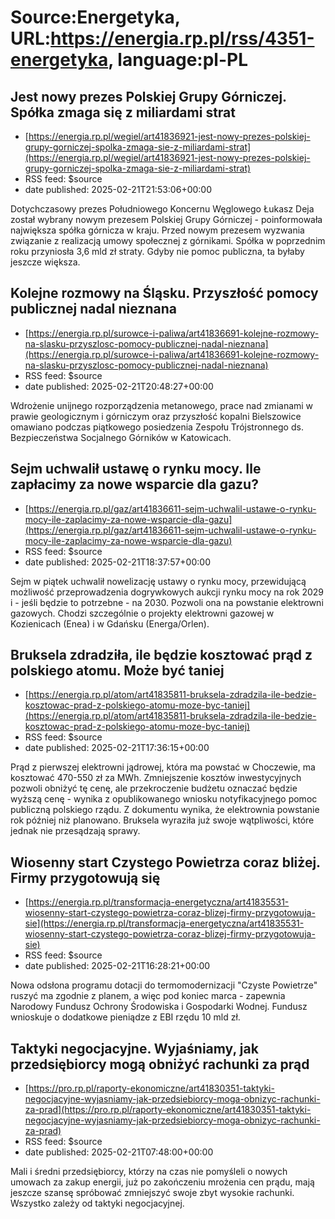 # Source:Energetyka, URL:https://energia.rp.pl/rss/4351-energetyka, language:pl-PL

## Jest nowy prezes Polskiej Grupy Górniczej. Spółka zmaga się z miliardami strat
 - [https://energia.rp.pl/wegiel/art41836921-jest-nowy-prezes-polskiej-grupy-gorniczej-spolka-zmaga-sie-z-miliardami-strat](https://energia.rp.pl/wegiel/art41836921-jest-nowy-prezes-polskiej-grupy-gorniczej-spolka-zmaga-sie-z-miliardami-strat)
 - RSS feed: $source
 - date published: 2025-02-21T21:53:06+00:00

Dotychczasowy prezes Południowego Koncernu Węglowego Łukasz Deja został wybrany nowym prezesem Polskiej Grupy Górniczej - poinformowała największa spółka górnicza w kraju. Przed nowym prezesem wyzwania związanie z realizacją umowy społecznej z górnikami. Spółka w poprzednim roku przyniosła 3,6 mld zł straty. Gdyby nie pomoc publiczna, ta byłaby jeszcze większa.

## Kolejne rozmowy na Śląsku. Przyszłość pomocy publicznej nadal nieznana
 - [https://energia.rp.pl/surowce-i-paliwa/art41836691-kolejne-rozmowy-na-slasku-przyszlosc-pomocy-publicznej-nadal-nieznana](https://energia.rp.pl/surowce-i-paliwa/art41836691-kolejne-rozmowy-na-slasku-przyszlosc-pomocy-publicznej-nadal-nieznana)
 - RSS feed: $source
 - date published: 2025-02-21T20:48:27+00:00

Wdrożenie unijnego rozporządzenia metanowego, prace nad zmianami w prawie geologicznym i górniczym oraz przyszłość kopalni Bielszowice omawiano podczas piątkowego posiedzenia Zespołu Trójstronnego ds. Bezpieczeństwa Socjalnego Górników w Katowicach.

## Sejm uchwalił ustawę o rynku mocy. Ile zapłacimy za nowe wsparcie dla gazu?
 - [https://energia.rp.pl/gaz/art41836611-sejm-uchwalil-ustawe-o-rynku-mocy-ile-zaplacimy-za-nowe-wsparcie-dla-gazu](https://energia.rp.pl/gaz/art41836611-sejm-uchwalil-ustawe-o-rynku-mocy-ile-zaplacimy-za-nowe-wsparcie-dla-gazu)
 - RSS feed: $source
 - date published: 2025-02-21T18:37:57+00:00

Sejm w piątek uchwalił nowelizację ustawy o rynku mocy, przewidującą możliwość przeprowadzenia dogrywkowych aukcji rynku mocy na rok 2029 i - jeśli będzie to potrzebne - na 2030. Pozwoli ona na powstanie elektrowni gazowych. Chodzi szczególnie o projekty elektrowni gazowej w Kozienicach (Enea) i w Gdańsku (Energa/Orlen).

## Bruksela zdradziła, ile będzie kosztować prąd z polskiego atomu. Może być taniej
 - [https://energia.rp.pl/atom/art41835811-bruksela-zdradzila-ile-bedzie-kosztowac-prad-z-polskiego-atomu-moze-byc-taniej](https://energia.rp.pl/atom/art41835811-bruksela-zdradzila-ile-bedzie-kosztowac-prad-z-polskiego-atomu-moze-byc-taniej)
 - RSS feed: $source
 - date published: 2025-02-21T17:36:15+00:00

Prąd z pierwszej elektrowni jądrowej, która ma powstać w Choczewie, ma kosztować 470-550 zł za MWh. Zmniejszenie kosztów inwestycyjnych pozwoli obniżyć tę cenę, ale przekroczenie budżetu oznaczać będzie wyższą cenę - wynika z opublikowanego wniosku notyfikacyjnego pomoc publiczną polskiego rządu. Z dokumentu wynika, że elektrownia powstanie rok później niż planowano. Bruksela wyraziła już swoje wątpliwości, które jednak nie przesądzają sprawy.

## Wiosenny start Czystego Powietrza coraz bliżej. Firmy przygotowują się
 - [https://energia.rp.pl/transformacja-energetyczna/art41835531-wiosenny-start-czystego-powietrza-coraz-blizej-firmy-przygotowuja-sie](https://energia.rp.pl/transformacja-energetyczna/art41835531-wiosenny-start-czystego-powietrza-coraz-blizej-firmy-przygotowuja-sie)
 - RSS feed: $source
 - date published: 2025-02-21T16:28:21+00:00

Nowa odsłona programu dotacji do termomodernizacji "Czyste Powietrze" ruszyć ma zgodnie z planem, a więc pod koniec marca - zapewnia Narodowy Fundusz Ochrony Środowiska i Gospodarki Wodnej. Fundusz wnioskuje o dodatkowe pieniądze z EBI rzędu 10 mld zł.

## Taktyki negocjacyjne. Wyjaśniamy, jak przedsiębiorcy mogą obniżyć rachunki za prąd
 - [https://pro.rp.pl/raporty-ekonomiczne/art41830351-taktyki-negocjacyjne-wyjasniamy-jak-przedsiebiorcy-moga-obnizyc-rachunki-za-prad](https://pro.rp.pl/raporty-ekonomiczne/art41830351-taktyki-negocjacyjne-wyjasniamy-jak-przedsiebiorcy-moga-obnizyc-rachunki-za-prad)
 - RSS feed: $source
 - date published: 2025-02-21T07:48:00+00:00

Mali i średni przedsiębiorcy, którzy na czas nie pomyśleli o nowych umowach za zakup energii, już po zakończeniu mrożenia cen prądu, mają jeszcze szansę spróbować zmniejszyć swoje zbyt wysokie rachunki. Wszystko zależy od taktyki negocjacyjnej.

